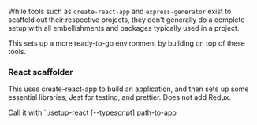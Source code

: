 While tools such as `create-react-app` and `express-generator` exist to scaffold out their respective projects, they don't generally do a complete setup with all embellishments and packages typically used in a project.

This sets up a more ready-to-go environment by building on top of these tools.

### React scaffolder              

This uses create-react-app to build an application, and then sets up some essential libraries, Jest for testing, and prettier.
Does not add Redux.

Call it with
`./setup-react [--typescript] path-to-app
